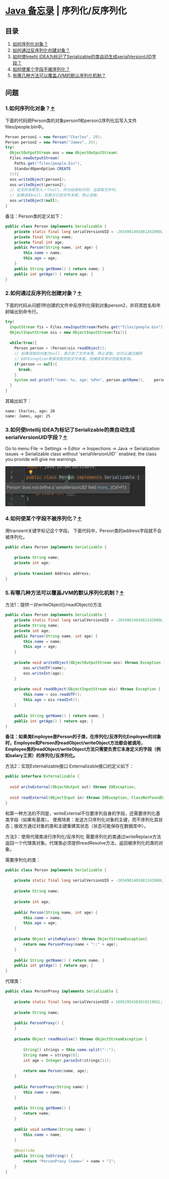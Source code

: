 # [Java 备忘录](README.md) | 序列化/反序列化
## 目录
  1. [如何序列化对象？](#serialize-object)
  2. [如何通过反序列化创建对象？](#create-object-by-deserialization)
  3. [如何使Intellij IDEA为标记了Serializable的类自动生成serialVersionUID字段？](#idea-serial-version-uid)
  4. [如何使某个字段不被序列化？](#exclude-field) 
  5. [有哪几种方法可以覆盖JVM的默认序列化机制？](#override-default-mechanism)  

## 问题
### 1.如何序列化对象？<a name="serialize-object"></a>[↑](#top)
下面的代码把Person类的对象person1和person2序列化后写入文件files/people.bin中。
```java
Person person1 = new Person("Charles", 20);
Person person2 = new Person("James", 25);
try(
  ObjectOutputStream oos = new ObjectOutputStream(
  Files.newOutputStream(
    Paths.get("files/people.bin"),
    StandardOpenOption.CREATE
  ))){
  oos.writeObject(person1);
  oos.writeObject(person2);
  // 在文件末尾写入一个null，作为结束标识符，当读取文件时，
  // 如果读到null，则表示已到文件末尾，停止读取。
  oos.writeObject(null);
}
```
备注：Person类的定义如下：
```java
public class Person implements Serializable {
	private static final long serialVersionUID = -2654901401681242080L;
	private final String name;
	private final int age;
	public Person(String name, int age) {
		this.name = name;
		this.age = age;
	}
	public String getName() { return name; }
	public int getAge() { return age; }
}
```
### 2.如何通过反序列化创建对象？<a name="create-object-by-deserialization"></a>[↑](#top)
下面的代码从问题1所创建的文件中反序列化得到对象person2，并将其姓名和年龄输出到命令行。
```java
try(
  InputStream fis = Files.newInputStream(Paths.get("files/people.bin"));
  ObjectInputStream ois = new ObjectInputStream(fis)){

  while(true){
    Person person = (Person)ois.readObject();
    // 如果读取的对象为null，表示到了文件末尾，停止读取。也可以通过捕获
    // EOFException来探测是否到文件末尾。但捕获异常对性能有影响。
    if(person == null){
      break;
    }
    System.out.printf("name: %s, age: %d%n", person.getName(),    person.getAge());
  }
}
```
其输出如下：
```
name: Charles, age: 20
name: James, age: 25
```
### 3.如何使Intellij IDEA为标记了Serializable的类自动生成serialVersionUID字段？<a name="idea-serial-version-uid"></a>[↑](#top)
Go to menu File → Settings → Editor → Inspections → Java → Serialization issues → Serializable class without 'serialVersionUID'` enabled, the class you provide will give me warnings.

![Intellij IDEA对实现了Serializable接口却没有定义serialVersionUID字段的类的警告](/images/idea-serialization-warning.png)
### 4.如何使某个字段不被序列化？<a name="exclude-field"></a>[↑](#top)
用transient关键字标记这个字段。
下面代码中，Person类的address字段就不会被序列化。
```java
public class Person implements Serializable {

	private String name;
	private int age;
	
	private transient Address address;
}
```
### 5.有哪几种方法可以覆盖JVM的默认序列化机制？<a name="override-default-mechanism"></a>[↑](#top)
方法1：提供一对writeObject()/readObject()方法
```java
public class Person implements Serializable {
	private static final long serialVersionUID = -2654901401681242080L;
	private String name;
	private int age;
	public Person(String name, int age) {
		this.name = name;
		this.age = age;
	}

	private void writeObject(ObjectOutputStream oos) throws Exception {
		oos.writeUTF(name);
		oos.writeInt(age);
	}

	private void readObject(ObjectInputStream ois) throws Exception {
		this.name = ois.readUTF();
		this.age = ois.readInt();
	}

	public String getName() { return name; }
	public int getAge() { return age; }
}
```
**备注：如果类Employee是Person的子类，在序列化/反序列化Employee的对象时，Employee和Person的readObject/writeObject方法都会被调用，Employee类的readObject/writeObject方法只需要负责它本身定义的字段（例如salary工资）的序列化/反序列化。**

方法2：实现Externalizable接口
Externalizable接口的定义如下：
```java
public interface Externalizable {

  void writeExternal(ObjectOutput out) throws IOException;

  void readExternal(ObjectInput in) throws IOException, ClassNotFoundException;
}
```
和第一种方法的不同是，writeExternal不仅要序列自身的字段，还需要序列化基类字段（如果有基类）。
使用场景：发送方只序列化对象的主键，而不序列化其状态；接收方通过对象的类和主键重建其状态（状态可能保存在数据库中）。


方法3：使用代理类进行序列化/反序列化
需要序列化的类通过writeReplace方法返回一个代理类对象。代理类必须提供readResolve方法，返回被序列化的类的对象。

需要序列化的类：
```java
public class Person implements Serializable {

	private static final long serialVersionUID = -2654901401681242080L;

	private String name;

	private int age;

	public Person(String name, int age) {
		this.name = name;
		this.age = age;
	}

	private Object writeReplace() throws ObjectStreamException{
		return new PersonProxy(name + "::" + age);
	}

	public String getName() { return name; }
	public int getAge() { return age; }
}
```
代理类：
```java
public class PersonProxy implements Serializable {

	private static final long serialVersionUID = 1695295410281921902L;

	private String name;

	public PersonProxy() {
	}
	
	private Object readResolve() throws ObjectStreamException {
		
		String[] strings = this.name.split("::");
		String name = strings[0];
		int age = Integer.parseInt(strings[1]);
		
		return new Person(name, age);
	}

	public PersonProxy(String name) {
		this.name = name;
	}
	
	public String getName() {
		return name;
	}

	public void setName(String name) {
		this.name = name;
	}

	@Override
	public String toString() {
		return "PersonProxy [name=" + name + "]";
	}
}
```